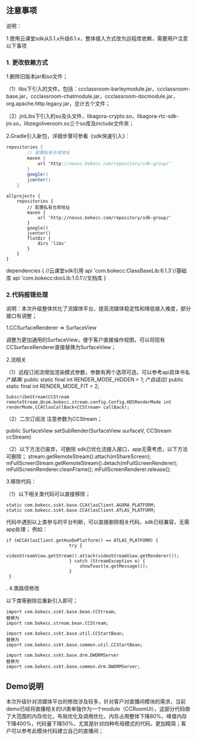 ## 注意事项

说明：

1.使用云课堂sdk从5.1.x升级6.1.x，整体接入方式改为远程库依赖，需要用户注意以下事项

### 1. 更改依赖方式

1.删除旧版本jar和so文件；

（1）libs下引入的文件，包括：ccclassroom-barleymodule.jar，ccclassroom-base.jar，ccclassroom-chatmodule.jar，ccclassroom-docmodule.jar，org.apache.http.legacy.jar，总计五个文件；

（2）jniLibs下引入的so及头文件，libagora-crypto.so，libagora-rtc-sdk-jni.so，libzegoliveroom.so三个so库及include文件夹；

2.Gradle引入新包，详细步骤可参看《sdk快速引入》：

```java
repositories {
        // 配置私有仓库地址
        maven {
            url 'http://nexus.bokecc.com/repository/sdk-group/'
        }
        google()
        jcenter()
    }
```

```
allprojects {
    repositories {
        // 配置私有仓库地址
        maven {
            url 'http://nexus.bokecc.com/repository/sdk-group/'
        }
        google()
        jcenter()
        flatDir {
            dirs 'libs'
        }
    }
}
```

dependencies {
    //云课堂sdk引用
    api 'com.bokecc:ClassBaseLib:6.1.3'//基础库
    api 'com.bokecc:docLib:1.0.1'//文档库 
}

### 2.代码报错处理

说明：本次升级整体优化了流媒体平台，提高流媒体稳定性和降低接入难度，部分接口有调整；

1.CCSurfaceRenderer  => SurfaceView

调整为更加通用的SurfaceView，便于客户直接操作视图，可以将现有CCSurfaceRenderer直接替换为SurfaceView；

2.流相关

（1）远程订阅流增加渲染模式参数，参数有两个选项可选，可以参考api具体书名
 /**铺满*/
 public static final int RENDER_MODE_HIDDEN = 1;
 /**自适应*/
 public static final int RENDER_MODE_FIT = 2;
    
```
SubscribeStream(CCStream remoteStream,@com.bokecc.stream.config.Config.HDSRenderMode int renderMode,CCAtlasCallBack<CCStream> callBack);
```
（2）二次订阅流
注意参数为CCStream；

public SurfaceView setSubRender(SurfaceView surfaceV, CCStream ccStream) 

（2）以下方法已废弃，可删除
sdk已优化流接入接口，app无需考虑，以下方法可删除；
stream.getRemoteStream().attach(mShareScreen);
mFullScreenStream.getRemoteStream().detach(mFullScreenRenderer);
mFullScreenRenderer.cleanFrame();
mFullScreenRenderer.release();

3.移除代码：

（1）以下相关类代码可以直接移除；

```
static com.bokecc.sskt.base.CCAtlasClient.AGORA_PLATFORM;
static com.bokecc.sskt.base.CCAtlasClient.ATLAS_PLATFORM;
```
代码中遇到以上类参与的平台判断，可以直接删除相关代码，sdk已经兼容，无需app处理；
例如：
```
if (mCCAtlasClient.getHuoDePlatform() == ATLAS_PLATFORM) {
                        try {
                            videoStreamView.getStream().attach(videoStreamView.getRenderer());
                        } catch (StreamException e) {
                            showToast(e.getMessage());
                        }
 }
```
.
4.类路径修改

以下类等删除后重新引入即可；

```
import com.bokecc.sskt.base.bean.CCStream;
替换为
import com.bokecc.stream.bean.CCStream;

import com.bokecc.sskt.base.util.CCStartBean;
替换为
import com.bokecc.sskt.base.common.util.CCStartBean;

import com.bokecc.sskt.base.drm.DWDRMServer
替换为
import com.bokecc.sskt.base.common.drm.DWDRMServer;
```

## Demo说明

本次升级针对流媒体平台的修改涉及较多，针对客户对直播间模块的需求，当前demo已经将直播相关的UI类单独作为一个module（CCRoomUI），这部分代码做了大范围的内存优化，布局优化及调用优化，内存占用整体下降80%，峰值内存下降400%，代码量下降50%，尤其是针对四种布局模式的代码，更加精简；客户可以参考此模块代码建立自己的直播间；

